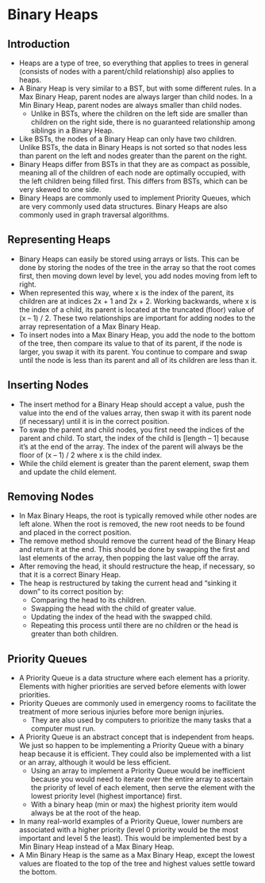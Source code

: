 # Binary Heaps

## Introduction
- Heaps are a type of tree, so everything that applies to trees in general (consists of nodes with a parent/child relationship) also applies to heaps.
- A Binary Heap is very similar to a BST, but with some different rules. In a Max Binary Heap, parent nodes are always larger than child nodes. In a Min Binary Heap, parent nodes are always smaller than child nodes.
    - Unlike in BSTs, where the children on the left side are smaller than children on the right side, there is no guaranteed relationship among siblings in a Binary Heap.
- Like BSTs, the nodes of a Binary Heap can only have two children. Unlike BSTs, the data in Binary Heaps is not sorted so that nodes less than parent on the left and nodes greater than the parent on the right.
- Binary Heaps differ from BSTs in that they are as compact as possible, meaning all of the children of each node are optimally occupied, with the left children being filled first. This differs from BSTs, which can be very skewed to one side.
- Binary Heaps are commonly used to implement Priority Queues, which are very commonly used data structures. Binary Heaps are also commonly used in graph traversal algorithms.
## Representing Heaps
- Binary Heaps can easily be stored using arrays or lists. This can be done by storing the nodes of the tree in the array so that the root comes first, then moving down level by level, you add nodes moving from left to right.
- When represented this way, where x is the index of the parent, its children are at indices 2x + 1 and 2x + 2. Working backwards, where x is the index of a child, its parent is located at the truncated (floor) value of (x – 1) / 2. These two relationships are important for adding nodes to the array representation of a Max Binary Heap.
- To insert nodes into a Max Binary Heap, you add the node to the bottom of the tree, then compare its value to that of its parent, if the node is larger, you swap it with its parent. You continue to compare and swap until the node is less than its parent and all of its children are less than it.
## Inserting Nodes
- The insert method for a Binary Heap should accept a value, push the value into the end of the values array, then swap it with its parent node (if necessary) until it is in the correct position.
- To swap the parent and child nodes, you first need the indices of the parent and child. To start, the index of the child is [length – 1] because it’s at the end of the array. The index of the parent will always be the floor of (x – 1) / 2 where x is the child index.
- While the child element is greater than the parent element, swap them and update the child element.
## Removing Nodes
- In Max Binary Heaps, the root is typically removed while other nodes are left alone. When the root is removed, the new root needs to be found and placed in the correct position.
- The remove method should remove the current head of the Binary Heap and return it at the end. This should be done by swapping the first and last elements of the array, then popping the last value off the array.
- After removing the head, it should restructure the heap, if necessary, so that it is a correct Binary Heap.
- The heap is restructured by taking the current head and “sinking it down” to its correct position by:
    - Comparing the head to its children.
    - Swapping the head with the child of greater value.
    - Updating the index of the head with the swapped child.
    - Repeating this process until there are no children or the head is greater than both children.
## Priority Queues
- A Priority Queue is a data structure where each element has a priority. Elements with higher priorities are served before elements with lower priorities.
- Priority Queues are commonly used in emergency rooms to facilitate the treatment of more serious injuries before more benign injuries.
    - They are also used by computers to prioritize the many tasks that a computer must run.
- A Priority Queue is an abstract concept that is independent from heaps. We just so happen to be implementing a Priority Queue with a binary heap because it is efficient. They could also be implemented with a list or an array, although it would be less efficient.
    - Using an array to implement a Priority Queue would be inefficient because you would need to iterate over the entire array to ascertain the priority of level of each element, then serve the element with the lowest priority level (highest importance) first.
    - With a binary heap (min or max) the highest priority item would always be at the root of the heap.
- In many real-world examples of a Priority Queue, lower numbers are associated with a higher priority (level 0 priority would be the most important and level 5 the least). This would be implemented best by a Min Binary Heap instead of a Max Binary Heap.
- A Min Binary Heap is the same as a Max Binary Heap, except the lowest values are floated to the top of the tree and highest values settle toward the bottom.
